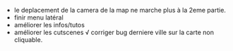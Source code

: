 - le deplacement de la camera de la map ne marche plus à la 2eme partie.
- finir menu latéral
- améliorer les infos/tutos
- améliorer les cutscenes
√ corriger bug derniere ville sur la carte non cliquable.